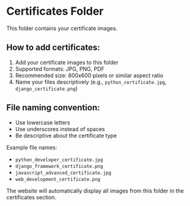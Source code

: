 # Certificates Folder

This folder contains your certificate images.

## How to add certificates:

1. Add your certificate images to this folder
2. Supported formats: JPG, PNG, PDF
3. Recommended size: 800x600 pixels or similar aspect ratio
4. Name your files descriptively (e.g., `python_certificate.jpg`, `django_certificate.png`)

## File naming convention:
- Use lowercase letters
- Use underscores instead of spaces
- Be descriptive about the certificate type

Example file names:
- `python_developer_certificate.jpg`
- `django_framework_certificate.png`
- `javascript_advanced_certificate.jpg`
- `web_development_certificate.png`

The website will automatically display all images from this folder in the certificates section.
